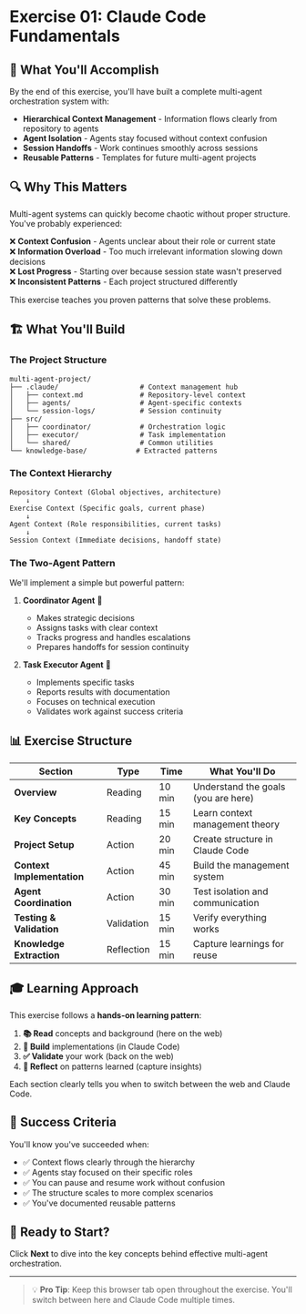 # Exercise 01: Claude Code Fundamentals

## 🎯 What You'll Accomplish

By the end of this exercise, you'll have built a complete multi-agent orchestration system with:

- **Hierarchical Context Management** - Information flows clearly from repository to agents
- **Agent Isolation** - Agents stay focused without context confusion
- **Session Handoffs** - Work continues smoothly across sessions
- **Reusable Patterns** - Templates for future multi-agent projects

## 🔍 Why This Matters

Multi-agent systems can quickly become chaotic without proper structure. You've probably experienced:

❌ **Context Confusion** - Agents unclear about their role or current state  
❌ **Information Overload** - Too much irrelevant information slowing down decisions  
❌ **Lost Progress** - Starting over because session state wasn't preserved  
❌ **Inconsistent Patterns** - Each project structured differently  

This exercise teaches you proven patterns that solve these problems.

## 🏗️ What You'll Build

### The Project Structure
```
multi-agent-project/
├── .claude/                    # Context management hub
│   ├── context.md              # Repository-level context
│   ├── agents/                 # Agent-specific contexts
│   └── session-logs/           # Session continuity
├── src/
│   ├── coordinator/            # Orchestration logic
│   ├── executor/               # Task implementation
│   └── shared/                 # Common utilities
└── knowledge-base/            # Extracted patterns
```

### The Context Hierarchy
```
Repository Context (Global objectives, architecture)
    ↓
Exercise Context (Specific goals, current phase)
    ↓
Agent Context (Role responsibilities, current tasks)
    ↓
Session Context (Immediate decisions, handoff state)
```

### The Two-Agent Pattern
We'll implement a simple but powerful pattern:

1. **Coordinator Agent** 🎯
   - Makes strategic decisions
   - Assigns tasks with clear context
   - Tracks progress and handles escalations
   - Prepares handoffs for session continuity

2. **Task Executor Agent** 🔧
   - Implements specific tasks
   - Reports results with documentation
   - Focuses on technical execution
   - Validates work against success criteria

## 📊 Exercise Structure

| Section | Type | Time | What You'll Do |
|---------|------|------|----------------|
| **Overview** | Reading | 10 min | Understand the goals (you are here) |
| **Key Concepts** | Reading | 15 min | Learn context management theory |
| **Project Setup** | Action | 20 min | Create structure in Claude Code |
| **Context Implementation** | Action | 45 min | Build the management system |
| **Agent Coordination** | Action | 30 min | Test isolation and communication |
| **Testing & Validation** | Validation | 15 min | Verify everything works |
| **Knowledge Extraction** | Reflection | 15 min | Capture learnings for reuse |

## 🎓 Learning Approach

This exercise follows a **hands-on learning pattern**:

1. **📚 Read** concepts and background (here on the web)
2. **🔨 Build** implementations (in Claude Code)
3. **✅ Validate** your work (back on the web)
4. **🧠 Reflect** on patterns learned (capture insights)

Each section clearly tells you when to switch between the web and Claude Code.

## 🎯 Success Criteria

You'll know you've succeeded when:

- ✅ Context flows clearly through the hierarchy
- ✅ Agents stay focused on their specific roles
- ✅ You can pause and resume work without confusion
- ✅ The structure scales to more complex scenarios
- ✅ You've documented reusable patterns

## 🚀 Ready to Start?

Click **Next** to dive into the key concepts behind effective multi-agent orchestration.

---

> 💡 **Pro Tip**: Keep this browser tab open throughout the exercise. You'll switch between here and Claude Code multiple times.